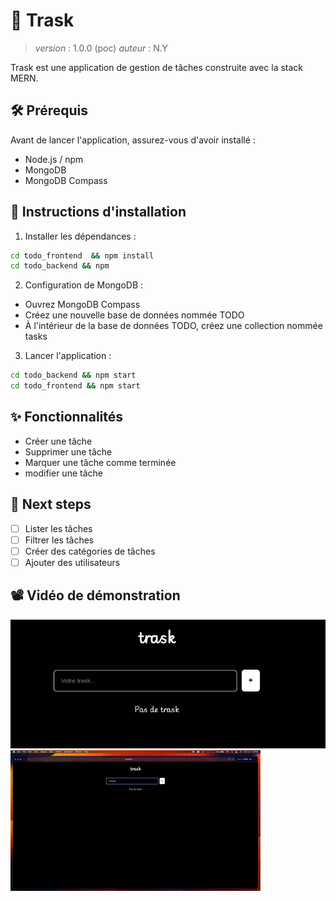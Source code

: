 # 📝 Trask
> _version_ : 1.0.0 (poc)
> _auteur_ : N.Y

Trask est une application de gestion de tâches construite avec la stack MERN.

## 🛠️ Prérequis

Avant de lancer l'application, assurez-vous d'avoir installé :
- Node.js / npm
- MongoDB
- MongoDB Compass

## 🚀 Instructions d'installation

1. Installer les dépendances :
```bash
cd todo_frontend  && npm install
cd todo_backend && npm
```
2. Configuration de MongoDB :
- Ouvrez MongoDB Compass
- Créez une nouvelle base de données nommée TODO
- À l'intérieur de la base de données TODO, créez une collection nommée tasks

3. Lancer l'application :
```bash
cd todo_backend && npm start
cd todo_frontend && npm start
```

## ✨ Fonctionnalités

- Créer une tâche
- Supprimer une tâche
- Marquer une tâche comme terminée
- modifier une tâche


## 👾 Next steps
- [ ] Lister les tâches
- [ ] Filtrer les tâches
- [ ] Créer des catégories de tâches
- [ ] Ajouter des utilisateurs

## 📽️ Vidéo de démonstration
![img.png](img.png)
![trask.gif](trask.gif)